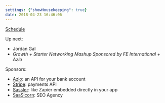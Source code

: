 ```yaml
---
settings: {"showHousekeeping": true}
date: 2018-04-23 16:46:06
---
```


[Schedule](http://www.microconf.com/growth/schedule/)

Up next:

* Jordan Gal
* _Growth + Starter Networking Mashup Sponsored by FE International + Azlo_

Sponsors:

* [Azlo](https://www.azlo.com/tech/): an API for your bank account
* [Stripe](https://stripe.com): payments API
* [Sassler](https://www.saasler.com/): like Zapier embedded directly in your app
* [SaaSicorn](https://saasicorn.com/): SEO Agency

